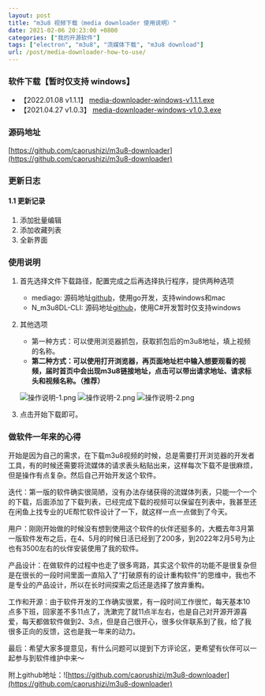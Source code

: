 ```yaml
---
layout: post
title: "m3u8 视频下载（media downloader 使用说明）"
date: 2021-02-06 20:23:00 +0800
categories: ["我的开源软件"]
tags: ["electron", "m3u8", "流媒体下载", "m3u8 download"]
url: /post/media-downloader-how-to-use/
---
```


### 软件下载【暂时仅支持 windows】

- 【2022.01.08 v1.1.1】 [media-downloader-windows-v1.1.1.exe](https://github.com/caorushizi/m3u8-downloader/releases/download/1.1.1/media-downloader-setup-1.1.1.exe)
- 【2021.04.27 v1.0.3】 [media-downloader-windows-v1.0.3.exe](http://static.ziying.site/media-downloader-1.0.3%20Setup.exe)

### 源码地址
[https://github.com/caorushizi/m3u8-downloader](https://github.com/caorushizi/m3u8-downloader)

### 更新日志

#### 1.1 更新记录
1. 添加批量编辑
2. 添加收藏列表
3. 全新界面


### 使用说明

1. 首先选择文件下载路径，配置完成之后再选择执行程序，提供两种选项
    - mediago: 源码地址[github](https://github.com/caorushizi/mediago)，使用go开发，支持windows和mac
    - N_m3u8DL-CLI: 源码地址[github](https://github.com/nilaoda/N_m3u8DL-CLI)，使用C#开发暂时仅支持windows
2. 其他选项
   - 第一种方式：可以使用浏览器抓包，获取抓包后的m3u8地址，填上视频的名称。
   - **第二种方式：可以使用打开浏览器，再页面地址栏中输入想要观看的视频，届时首页中会出现m3u8链接地址，点击可以带出请求地址、请求标头和视频名称。（推荐）**
   
   ![操作说明-1.png](https://www.static.ziying.site/%E5%8D%9A%E5%AE%A2%E5%9B%BE%E7%89%87/Snipaste_2022-02-05_18-26-25.png)
   ![操作说明-2.png](https://static.ziying.site/Snipaste_2022-01-08_18-43-55.png)
   ![操作说明-2.png](https://www.static.ziying.site/%E5%8D%9A%E5%AE%A2%E5%9B%BE%E7%89%87/Snipaste_2022-02-05_18-29-31.png)
   
3. 点击开始下载即可。

### 做软件一年来的心得

开始是因为自己的需求，在下载m3u8视频的时候，总是需要打开浏览器的开发者工具，有的时候还需要将流媒体的请求表头粘贴出来，这样每次下载不是很麻烦，但是操作有点复杂。然后自己开始开发这个软件。

迭代：第一版的软件确实很简陋，没有办法存储获得的流媒体列表，只能一个一个的下载，后面添加了下载列表，已经完成下载的视频可以保留在列表中，我甚至还在闲鱼上找专业的UE帮忙软件设计了一下，就这样一点一点做到了今天。

用户：刚刚开始做的时候没有想到使用这个软件的伙伴还挺多的，大概去年3月第一版软件发布之后，在4、5月的时候日活已经到了200多，到2022年2月5号为止也有3500左右的伙伴安装使用了我的软件。

产品设计：在做软件的过程中也走了很多弯路，其实这个软件的功能不是很复杂但是在很长的一段时间里面一直陷入了“打破原有的设计重构软件”的思维中，我也不是专业的产品设计，所以在长时间探索之后还是选择了放弃重构。

工作和开源：由于软件开发的工作确实很累，有一段时间工作很忙，每天基本10点多下班，回家差不多11点了，洗漱完了就11点半左右，也是自己对开源开源喜爱，每天都做软件做到2、3点，但是自己很开心，很多伙伴联系到了我，给了我很多正向的反馈，这也是我一年来的动力。

最后：希望大家多提意见，有什么问题可以提到下方评论区，更希望有伙伴可以一起参与到软件维护中来～

附上github地址：![https://github.com/caorushizi/m3u8-downloader](https://github.com/caorushizi/m3u8-downloader)

